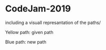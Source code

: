 # CodeJam-2019

including a visuall represantation of the paths/

Yellow path: given path

Blue path: new path

[](https://user-images.githubusercontent.com/34401253/56473927-e60e5f00-647a-11e9-92a3-eb1617f73c4a.gif)
